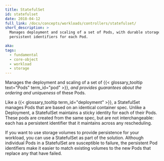 ```yaml
---
title: StatefulSet
id: statefulset
date: 2018-04-12
full_link: /docs/concepts/workloads/controllers/statefulset/
short_description: >
  Manages deployment and scaling of a set of Pods, with durable storage and
  persistent identifiers for each Pod.

aka:
tags:
  - fundamental
  - core-object
  - workload
  - storage
---
```


Manages the deployment and scaling of a set of
{{< glossary_tooltip text="Pods" term_id="pod" >}}, _and provides guarantees
about the ordering and uniqueness_ of these Pods.

<!--more-->

Like a {{< glossary_tooltip term_id="deployment" >}}, a StatefulSet manages Pods
that are based on an identical container spec. Unlike a Deployment, a
StatefulSet maintains a sticky identity for each of their Pods. These pods are
created from the same spec, but are not interchangeable&#58; each has a
persistent identifier that it maintains across any rescheduling.

If you want to use storage volumes to provide persistence for your workload, you
can use a StatefulSet as part of the solution. Although individual Pods in a
StatefulSet are susceptible to failure, the persistent Pod identifiers make it
easier to match existing volumes to the new Pods that replace any that have
failed.
